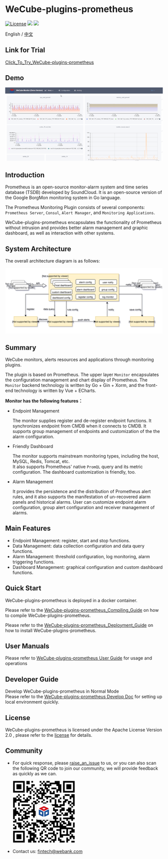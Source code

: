 # WeCube-plugins-prometheus

[![License](https://img.shields.io/badge/License-Apache%202.0-blue.svg)](https://opensource.org/licenses/Apache-2.0)
![](https://img.shields.io/badge/language-go-orange.svg)
![](https://img.shields.io/badge/language-vue-green.svg)

English / [中文](README_CN.md)

## Link for Trial

[Click_To_Try_WeCube-plugins-prometheus](https://sandbox.webank.com/wecube-monitor)

## Demo
<img src="./wiki/images/wecube-monitor02.gif" />

## Introduction

Prometheus is an open-source monitor-alarm system and time series database (TSDB) developed by SoundCloud. It is an open-source version of the Google BorgMon monitoring system in Go language.

The Prometheus Monitoring Plugin consists of several components: `Prometheus Server`, `Consul`, `Alert Manager`, and `Monitoring Applications`.

WeCube-plugins-prometheus encapsulates the functionality of Prometheus without intrusion and provides better alarm management and graphic dashboard, as well as interaction with other systems.

## System Architecture

The overall architecture diagram is as follows:

![WeCube-plugins-prometheus_Architecture](wiki/images/Architecture.svg)

## Summary

WeCube monitors, alerts resources and applications through monitoring plugins.

The plugin is based on Prometheus. The upper layer `Monitor` encapsulates the configuration management and chart display of Prometheus. The `Monitor` backend technology is written by Go + Gin + Xorm, and the front-end technology is written by Vue + ECharts.

**Monitor has the following features：**

- Endpoint Management

  The monitor supplies register and de-register endpoint functions. It synchronizes endpoint from CMDB when it connects to CMDB. It supports group management of endpoints and customization of the the alarm configuration.

- Friendly Dashboard

  The monitor supports mainstream monitoring types, including the host, MySQL, Redis, Tomcat, etc.  
   It also supports Prometheus' native `PromQL` query and its metric configuration.
  The dashboard customization is friendly, too.

- Alarm Management

  It provides the persistence and the distribution of Prometheus alert rules, and it also supports the manifestation of un-recovered alarm panels and historical alarms.
  User can customize endpoint alarm configuration, group alert configuration and receiver management of alarms.

## Main Features

- Endpoint Management: register, start and stop functions.
- Data Management: data collection configuration and data query functions.
- Alarm Management: threshold configuration, log monitoring, alarm triggering functions.
- Dashboard Management: graphical configuration and custom dashboard functions.

## Quick Start

WeCube-plugins-prometheus is deployed in a docker container.

Please refer to the [WeCube-plugins-prometheus_Compiling_Guide](wiki/compile_guide.md) on how to compile WeCube-plugins-prometheus.

Please refer to the [WeCube-plugins-prometheus_Deployment_Guide](wiki/install_guide.md) on how to install WeCube-plugins-prometheus.

## User Manuals

Please refer to [WeCube-plugins-prometheus User Guide](wiki/user_guide.md) for usage and operations

## Developer Guide
Develop WeCube-plugins-prometheus in Normal Mode  
Please refer to the [WeCube-plugins-prometheus Develop Doc](wiki/develop_local_guide.md) for setting up local environment quickly.

## License

WeCube-plugins-prometheus is licensed under the Apache License Version 2.0 , please refer to the [license](LICENSE) for details.

## Community

- For quick response, please [raise_an_issue](https://github.com/WeBankPartners/wecube-plugins-prometheus/issues/new/choose) to us, or you can also scan the following QR code to join our community, we will provide feedback as quickly as we can.

	<div align="left">
	<img src="wiki/images/wecube_qr_code.png"  height="200" width="200">
	</div>

* Contact us: fintech@webank.com
